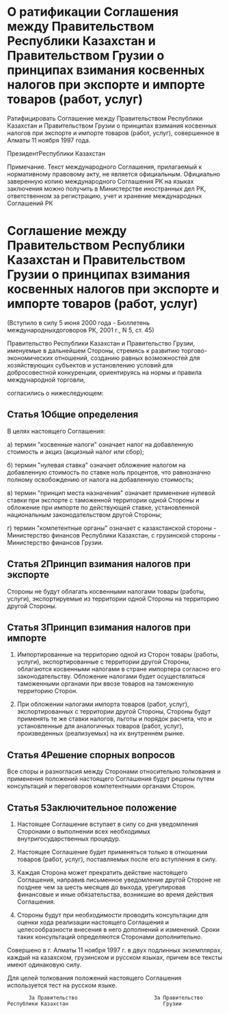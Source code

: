 # О ратификации Соглашения между Правительством Республики Казахстан и Правительством Грузии о принципах взимания косвенных налогов при экспорте и импорте товаров (работ, услуг)

Ратифицировать Соглашение между Правительством Республики Казахстан и Правительством Грузии о принципах взимания косвенных налогов при экспорте и импорте товаров (работ, услуг), совершенное в Алматы 11 ноября 1997 года.

ПрезидентРеспублики Казахстан

Примечание. Текст международного Соглашения, прилагаемый к нормативному правовому акту, не является официальным. Официально заверенную копию международного Соглашения РК на языках заключения можно получить в Министерстве иностранных дел РК, ответственном за регистрацию, учет и хранение международных Соглашений РК

# Соглашение между Правительством Республики Казахстан и Правительством Грузии о принципах взимания косвенных налогов при экспорте и импорте товаров (работ, услуг)

(Вступило в силу 5 июня 2000 года - Бюллетень международныхдоговоров РК, 2001 г., N 5, ст. 45)

Правительство Республики Казахстан и Правительство Грузии, именуемые в дальнейшем Стороны, стремясь к развитию торгово-экономических отношений, созданию равных возможностей для хозяйствующих субъектов и установлению условий для добросовестной конкуренции, ориентируясь на нормы и правила международной торговли,

согласились о нижеследующем:

## Статья 1Общие определения

В целях настоящего Соглашения:

а) термин "косвенные налоги" означает налог на добавленную стоимость и акциз (акцизный налог или сбор);

б) термин "нулевая ставка" означает обложение налогом на добавленную стоимость по ставке ноль процентов, что равнозначно полному освобождению от налога на добавленную стоимость;

в) термин "принцип места назначения" означает применение нулевой ставки при экспорте с таможенной территории одной Стороны и обложение при импорте по действующей ставке, установленной национальным законодательством другой Стороны;

г) термин "компетентные органы" означает с казахстанской стороны - Министерство финансов Республики Казахстан, с грузинской стороны - Министерство финансов Грузии.

## Статья 2Принцип взимания налогов при экспорте

Стороны не будут облагать косвенными налогами товары (работы, услуги), экспортируемые из территории одной Стороны на территорию другой Стороны.

## Статья 3Принцип взимания налогов при импорте

1. Импортированные на территорию одной из Сторон товары (работы, услуги), экспортированные с территории другой Стороны, облагаются косвенными налогами в стране импортера согласно его законодательству. Обложение налогами будет осуществляться таможенными органами при ввозе товаров на таможенную территорию Сторон.

2. При обложении налогами импорта товаров (работ, услуг), экспортированных с территории другой Стороны, Стороны будут применять те же ставки налогов, льготы и порядок расчета, что и установленные для аналогичных товаров (работ, услуг), произведенных (реализуемых) на их внутреннем рынке.

## Статья 4Решение спорных вопросов

Все споры и разногласия между Сторонами относительно толкования и применения положений настоящего Соглашения будут решены путем консультаций и переговоров компетентными органами Сторон.

## Статья 5Заключительное положение

1. Настоящее Соглашение вступает в силу со дня уведомления Сторонами о выполнении всех необходимых внутригосударственных процедур.

2. Настоящее Соглашение будет применяться только в отношении товаров (работ, услуг), поставляемых после его вступления в силу.

3. Каждая Сторона может прекратить действие настоящего Соглашения, направив письменное уведомление другой Стороне не позднее чем за шесть месяцев до выхода, урегулировав финансовые и иные обязательства, возникшие во время действия Соглашения.

4. Стороны будут при необходимости проводить консультации для оценки хода реализации настоящего Соглашения и целесообразности внесения в него дополнений и изменений. Сроки таких консультаций определяются Сторонами дополнительно.

Совершено в г. Алматы 11 ноября 1997 г. в двух подлинных экземплярах, каждый на казахском, грузинском и русском языках, причем все тексты имеют одинаковую силу.

Для целей толкования положений настоящего Соглашения используется тест на русском языке.

           За Правительство                         За Правительство       Республики Казахстан                               Грузии

